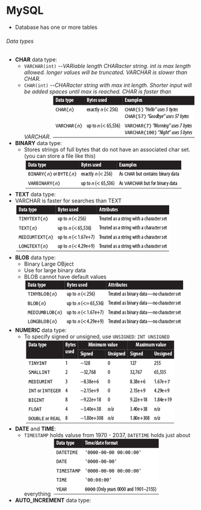 # MySQL

* Database has one or more tables

###### Data types
* __CHAR__ data type:
  * `VARCHAR(int)` --*VARiable length CHARacter string. int is max length allowed. longer values will be truncated. VARCHAR is slower than CHAR.*
  * `CHAR(int)` --*CHARacter string with max int length. Shorter input will be added spaces until max is reached. CHAR is faster than VARCHAR.*
  ![pic](https://github.com/Jekabz/someNotes/blob/master/RESOURCES/PICTURES/Screenshot%20from%202016-04-05%2001:27:25.png)
* __BINARY__ data type:
  * Stores strings of full bytes that do not have an associated char set. (you can store a file like this)
  ![pic](https://github.com/Jekabz/someNotes/blob/master/RESOURCES/PICTURES/Screenshot%20from%202016-04-05%2001:27:36.png)
*  __TEXT__ data type:
  * VARCHAR is faster for searches than TEXT
  ![pic](https://github.com/Jekabz/someNotes/blob/master/RESOURCES/PICTURES/Screenshot%20from%202016-04-05%2001:27:50.png)
* __BLOB__ data type:
  * Binary Large OBject
  * Use for large binary data
  * BLOB cannot have default values
  ![pic](https://github.com/Jekabz/someNotes/blob/master/RESOURCES/PICTURES/Screenshot%20from%202016-04-05%2001:28:03.png)
* __NUMERIC__ data type:
  * To specify signed or unsigned, use `UNSIGNED`:
    `INT UNSIGNED`
  ![pic](https://github.com/Jekabz/someNotes/blob/master/RESOURCES/PICTURES/Screenshot%20from%202016-04-05%2001:28:18.png)
* __DATE__ and __TIME__:
  * `TIMESTAMP` holds valuse from 1970 - 2037, `DATETIME` holds just about everything
  ![pic](https://github.com/Jekabz/someNotes/blob/master/RESOURCES/PICTURES/Screenshot%20from%202016-04-05%2001:28:29.png)
* __AUTO_INCREMENT__ data type:
